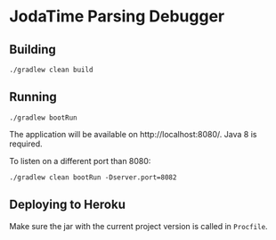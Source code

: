 # JodaTime Parsing Debugger

## Building

	./gradlew clean build

## Running

	./gradlew bootRun

The application will be available on http://localhost:8080/. Java 8 is required.

To listen on a different port than 8080:

	./gradlew clean bootRun -Dserver.port=8082

## Deploying to Heroku

Make sure the jar with the current project version is called in `Procfile`.
